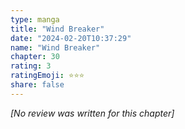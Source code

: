 ```yaml
---
type: manga
title: "Wind Breaker"
date: "2024-02-20T10:37:29"
name: "Wind Breaker"
chapter: 30
rating: 3
ratingEmoji: ⭐️⭐️⭐️
share: false
---
```


_[No review was written for this chapter]_
